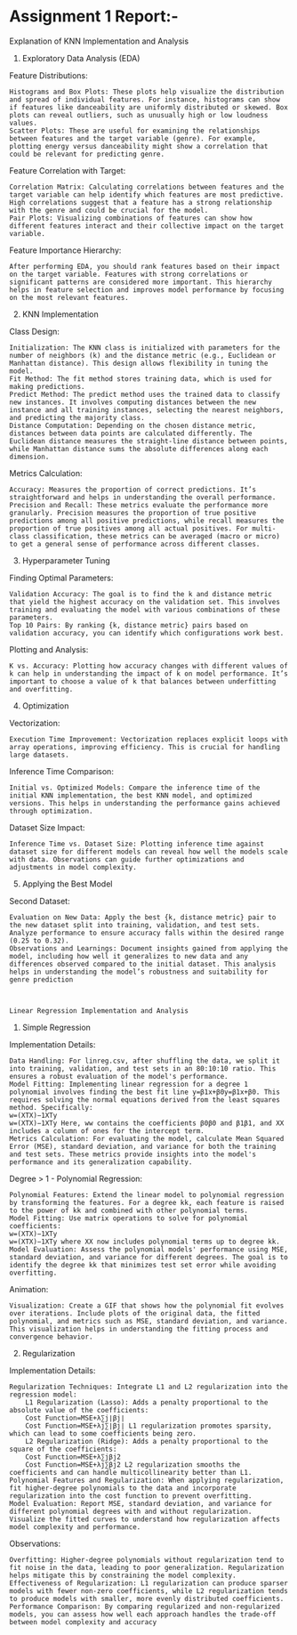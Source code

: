 # Assignment 1 Report:-
Explanation of KNN Implementation and Analysis
1. Exploratory Data Analysis (EDA)

Feature Distributions:

    Histograms and Box Plots: These plots help visualize the distribution and spread of individual features. For instance, histograms can show if features like danceability are uniformly distributed or skewed. Box plots can reveal outliers, such as unusually high or low loudness values.
    Scatter Plots: These are useful for examining the relationships between features and the target variable (genre). For example, plotting energy versus danceability might show a correlation that could be relevant for predicting genre.

Feature Correlation with Target:

    Correlation Matrix: Calculating correlations between features and the target variable can help identify which features are most predictive. High correlations suggest that a feature has a strong relationship with the genre and could be crucial for the model.
    Pair Plots: Visualizing combinations of features can show how different features interact and their collective impact on the target variable.

Feature Importance Hierarchy:

    After performing EDA, you should rank features based on their impact on the target variable. Features with strong correlations or significant patterns are considered more important. This hierarchy helps in feature selection and improves model performance by focusing on the most relevant features.

2. KNN Implementation

Class Design:

    Initialization: The KNN class is initialized with parameters for the number of neighbors (k) and the distance metric (e.g., Euclidean or Manhattan distance). This design allows flexibility in tuning the model.
    Fit Method: The fit method stores training data, which is used for making predictions.
    Predict Method: The predict method uses the trained data to classify new instances. It involves computing distances between the new instance and all training instances, selecting the nearest neighbors, and predicting the majority class.
    Distance Computation: Depending on the chosen distance metric, distances between data points are calculated differently. The Euclidean distance measures the straight-line distance between points, while Manhattan distance sums the absolute differences along each dimension.

Metrics Calculation:

    Accuracy: Measures the proportion of correct predictions. It’s straightforward and helps in understanding the overall performance.
    Precision and Recall: These metrics evaluate the performance more granularly. Precision measures the proportion of true positive predictions among all positive predictions, while recall measures the proportion of true positives among all actual positives. For multi-class classification, these metrics can be averaged (macro or micro) to get a general sense of performance across different classes.

3. Hyperparameter Tuning

Finding Optimal Parameters:

    Validation Accuracy: The goal is to find the k and distance metric that yield the highest accuracy on the validation set. This involves training and evaluating the model with various combinations of these parameters.
    Top 10 Pairs: By ranking {k, distance metric} pairs based on validation accuracy, you can identify which configurations work best.

Plotting and Analysis:

    K vs. Accuracy: Plotting how accuracy changes with different values of k can help in understanding the impact of k on model performance. It’s important to choose a value of k that balances between underfitting and overfitting.

4. Optimization

Vectorization:

    Execution Time Improvement: Vectorization replaces explicit loops with array operations, improving efficiency. This is crucial for handling large datasets.

Inference Time Comparison:

    Initial vs. Optimized Models: Compare the inference time of the initial KNN implementation, the best KNN model, and optimized versions. This helps in understanding the performance gains achieved through optimization.

Dataset Size Impact:

    Inference Time vs. Dataset Size: Plotting inference time against dataset size for different models can reveal how well the models scale with data. Observations can guide further optimizations and adjustments in model complexity.

5. Applying the Best Model

Second Dataset:

    Evaluation on New Data: Apply the best {k, distance metric} pair to the new dataset split into training, validation, and test sets. Analyze performance to ensure accuracy falls within the desired range (0.25 to 0.32).
    Observations and Learnings: Document insights gained from applying the model, including how well it generalizes to new data and any differences observed compared to the initial dataset. This analysis helps in understanding the model’s robustness and suitability for genre prediction



    Linear Regression Implementation and Analysis
1. Simple Regression

Implementation Details:

    Data Handling: For linreg.csv, after shuffling the data, we split it into training, validation, and test sets in an 80:10:10 ratio. This ensures a robust evaluation of the model's performance.
    Model Fitting: Implementing linear regression for a degree 1 polynomial involves finding the best fit line y=β1x+β0y=β1​x+β0​. This requires solving the normal equations derived from the least squares method. Specifically:
    w=(XTX)−1XTy
    w=(XTX)−1XTy Here, ww contains the coefficients β0β0​ and β1β1​, and XX includes a column of ones for the intercept term.
    Metrics Calculation: For evaluating the model, calculate Mean Squared Error (MSE), standard deviation, and variance for both the training and test sets. These metrics provide insights into the model's performance and its generalization capability.

Degree > 1 - Polynomial Regression:

    Polynomial Features: Extend the linear model to polynomial regression by transforming the features. For a degree kk, each feature is raised to the power of kk and combined with other polynomial terms.
    Model Fitting: Use matrix operations to solve for polynomial coefficients:
    w=(XTX)−1XTy
    w=(XTX)−1XTy where XX now includes polynomial terms up to degree kk.
    Model Evaluation: Assess the polynomial models' performance using MSE, standard deviation, and variance for different degrees. The goal is to identify the degree kk that minimizes test set error while avoiding overfitting.

Animation:

    Visualization: Create a GIF that shows how the polynomial fit evolves over iterations. Include plots of the original data, the fitted polynomial, and metrics such as MSE, standard deviation, and variance. This visualization helps in understanding the fitting process and convergence behavior.

2. Regularization

Implementation Details:

    Regularization Techniques: Integrate L1 and L2 regularization into the regression model:
        L1 Regularization (Lasso): Adds a penalty proportional to the absolute value of the coefficients:
        Cost Function=MSE+λ∑j∣βj∣
        Cost Function=MSE+λj∑​∣βj​∣ L1 regularization promotes sparsity, which can lead to some coefficients being zero.
        L2 Regularization (Ridge): Adds a penalty proportional to the square of the coefficients:
        Cost Function=MSE+λ∑jβj2
        Cost Function=MSE+λj∑​βj2​ L2 regularization smooths the coefficients and can handle multicollinearity better than L1.
    Polynomial Features and Regularization: When applying regularization, fit higher-degree polynomials to the data and incorporate regularization into the cost function to prevent overfitting.
    Model Evaluation: Report MSE, standard deviation, and variance for different polynomial degrees with and without regularization. Visualize the fitted curves to understand how regularization affects model complexity and performance.

Observations:

    Overfitting: Higher-degree polynomials without regularization tend to fit noise in the data, leading to poor generalization. Regularization helps mitigate this by constraining the model complexity.
    Effectiveness of Regularization: L1 regularization can produce sparser models with fewer non-zero coefficients, while L2 regularization tends to produce models with smaller, more evenly distributed coefficients.
    Performance Comparison: By comparing regularized and non-regularized models, you can assess how well each approach handles the trade-off between model complexity and accuracy
